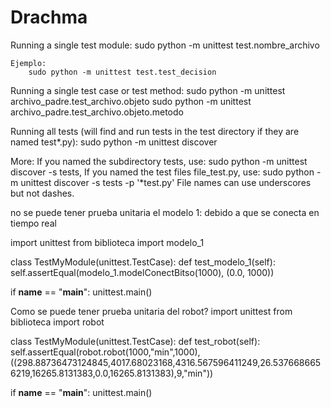 # Drachma
Running a single test module:
    sudo python -m unittest test.nombre_archivo
    
    Ejemplo:
        sudo python -m unittest test.test_decision

Running a single test case or test method:
    sudo python -m unittest archivo_padre.test_archivo.objeto
    sudo python -m unittest archivo_padre.test_archivo.objeto.metodo

Running all tests (will find and run tests in the test directory if they are named test*.py):
    sudo python -m unittest discover

More:
If you named the subdirectory tests, use:
    sudo python -m unittest discover -s tests, 
If you named the test files file_test.py, use:
    sudo python -m unittest discover -s tests -p 
'*test.py' File names can use underscores but not dashes.

no se puede tener prueba unitaria el modelo 1:
debido a que se conecta en tiempo real

import unittest
from biblioteca import modelo_1

class TestMyModule(unittest.TestCase):
    def test_modelo_1(self):
        self.assertEqual(modelo_1.modelConectBitso(1000), (0.0, 1000))

if __name__ == "__main__":
    unittest.main()

Como se puede tener prueba unitaria del robot?
import unittest
from biblioteca import robot

class TestMyModule(unittest.TestCase):
    def test_robot(self):
        self.assertEqual(robot.robot(1000,"min",1000), ((298.88736473124845,4017.68023168,4316.567596411249,26.5376686656219,16265.8131383,0.0,16265.8131383),9,"min"))
        
if __name__ == "__main__":
    unittest.main()
